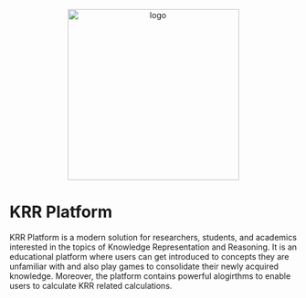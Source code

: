 <p align="center">
    <img width="300" src="https://i.imgur.com/m1bP7v8.png" alt="logo">
</p>

# KRR Platform

KRR Platform is a modern solution for researchers, students, and academics interested in the topics of Knowledge Representation and Reasoning. It is an educational platform where users can get introduced to concepts they are unfamiliar with and also play games to consolidate their newly acquired knowledge. Moreover, the platform contains powerful alogirthms to enable users to calculate KRR related calculations.
